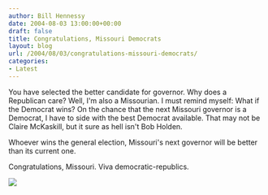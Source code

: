 ```yaml
---
author: Bill Hennessy
date: 2004-08-03 13:00:00+00:00
draft: false
title: Congratulations, Missouri Democrats
layout: blog
url: /2004/08/03/congratulations-missouri-democrats/
categories:
- Latest
---
```


You have selected the better candidate for governor.  Why does a Republican care?  Well, I'm also a Missourian.  I must remind myself:  What if the Democrat wins?  On the chance that the next Missouri governor is a Democrat, I have to side with the best Democrat available.  That may not be Claire McKaskill, but it sure as hell isn't Bob Holden.  
  
Whoever wins the general election, Missouri's next governor will be better than its current one.    
  
Congratulations, Missouri.  Viva democratic-republics.  
  
![](https://blog.billhennessy.com/aggbug.aspx?PostID=659)

